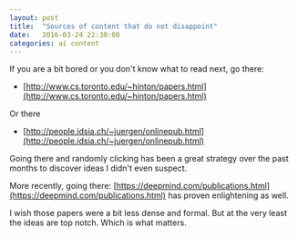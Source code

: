 ```yaml
---
layout: post
title:  "Sources of content that do not disappoint"
date:   2016-03-24 22:30:00
categories: ai content 
---
```


If you are a bit bored or you don't know what to read next, go there:

 - [http://www.cs.toronto.edu/~hinton/papers.html](http://www.cs.toronto.edu/~hinton/papers.html)
 
Or there

 - [http://people.idsia.ch/~juergen/onlinepub.html](http://people.idsia.ch/~juergen/onlinepub.html)
 
Going there and randomly clicking has been a great strategy over the past months to discover ideas
I didn't even suspect.

More recently, going there: [https://deepmind.com/publications.html](https://deepmind.com/publications.html) has
proven enlightening as well.

I wish those papers were a bit less dense and formal. But at the very least the ideas are top notch. 
Which is what matters.